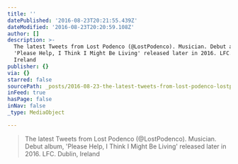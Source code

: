 ```yaml
---
title: ''
datePublished: '2016-08-23T20:21:55.439Z'
dateModified: '2016-08-23T20:20:59.108Z'
author: []
description: >-
  The latest Tweets from Lost Podenco (@LostPodenco). Musician. Debut album,
  'Please Help, I Think I Might Be Living' released later in 2016. LFC. Dublin,
  Ireland
publisher: {}
via: {}
starred: false
sourcePath: _posts/2016-08-23-the-latest-tweets-from-lost-podenco-lostpodenco-musician.md
inFeed: true
hasPage: false
inNav: false
_type: MediaObject

---
```

> The latest Tweets from Lost Podenco (@LostPodenco). Musician. Debut album, 'Please Help, I Think I Might Be Living' released later in 2016\. LFC. Dublin, Ireland